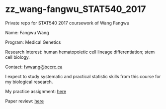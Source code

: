 # zz_wang-fangwu_STAT540_2017
Private repo for STAT540 2017 coursework of Wang Fangwu

Name: Fangwu Wang

Program: Medical Genetics

Research Interest: human hematopoietic cell lineage differentiation; stem cell biology.

Contact: fwwang@bccrc.ca

I expect to study systematic and practical statistic skills from this course for my biological research.

My practice assignment: [here](https://github.com/STAT540-UBC/zz_wang-fangwu_STAT540_2017/tree/master/Practice%20Assignment)  

Paper review: [here](https://github.com/STAT540-UBC/zz_wang-fangwu_STAT540_2017/blob/master/Paper%20review.md)
